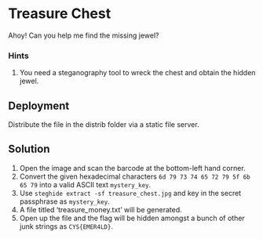 # Treasure Chest

Ahoy! Can you help me find the missing jewel?

### Hints 

1. You need a steganography tool to wreck the chest and obtain the hidden jewel.

## Deployment

Distribute the file in the distrib folder via a static file server.

## Solution

1. Open the image and scan the barcode at the bottom-left hand corner.
2. Convert the given hexadecimal characters `6d 79 73 74 65 72 79 5f 6b 65 79` into a valid ASCII text `mystery_key`. 
3. Use `steghide extract -sf treasure_chest.jpg` and key in the secret passphrase as `mystery_key`.
4. A file titled ‘treasure_money.txt’ will be generated. 
5. Open up the file and the flag will be hidden amongst a bunch of other junk strings as `CYS{EMER4LD}`. 

